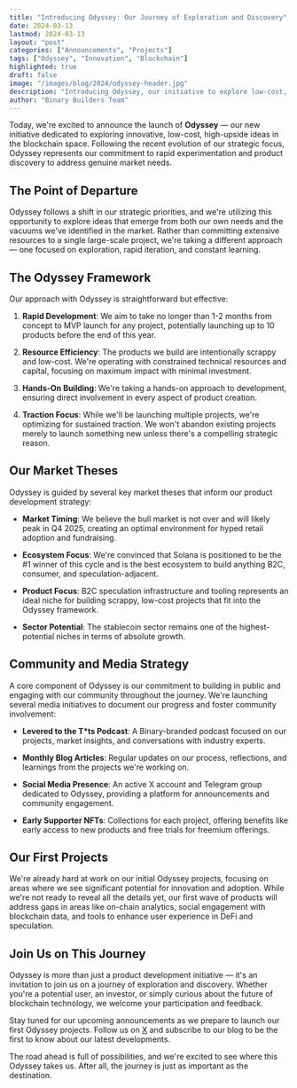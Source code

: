 ```yaml
---
title: "Introducing Odyssey: Our Journey of Exploration and Discovery"
date: 2024-03-13
lastmod: 2024-03-13
layout: "post"
categories: ["Announcements", "Projects"]
tags: ["Odyssey", "Innovation", "Blockchain"]
highlighted: true
draft: false
image: "/images/blog/2024/odyssey-header.jpg"
description: "Introducing Odyssey, our initiative to explore low-cost, high-upside ideas emerging from our own needs and vacuums in the blockchain market."
author: "Binary Builders Team"
---
```


Today, we're excited to announce the launch of **Odyssey** — our new initiative dedicated to exploring innovative, low-cost, high-upside ideas in the blockchain space. Following the recent evolution of our strategic focus, Odyssey represents our commitment to rapid experimentation and product discovery to address genuine market needs.

## The Point of Departure

Odyssey follows a shift in our strategic priorities, and we're utilizing this opportunity to explore ideas that emerge from both our own needs and the vacuums we've identified in the market. Rather than committing extensive resources to a single large-scale project, we're taking a different approach — one focused on exploration, rapid iteration, and constant learning.

## The Odyssey Framework

Our approach with Odyssey is straightforward but effective:

1. **Rapid Development**: We aim to take no longer than 1-2 months from concept to MVP launch for any project, potentially launching up to 10 products before the end of this year.

2. **Resource Efficiency**: The products we build are intentionally scrappy and low-cost. We're operating with constrained technical resources and capital, focusing on maximum impact with minimal investment.

3. **Hands-On Building**: We're taking a hands-on approach to development, ensuring direct involvement in every aspect of product creation.

4. **Traction Focus**: While we'll be launching multiple projects, we're optimizing for sustained traction. We won't abandon existing projects merely to launch something new unless there's a compelling strategic reason.

## Our Market Theses

Odyssey is guided by several key market theses that inform our product development strategy:

- **Market Timing**: We believe the bull market is not over and will likely peak in Q4 2025, creating an optimal environment for hyped retail adoption and fundraising.

- **Ecosystem Focus**: We're convinced that Solana is positioned to be the #1 winner of this cycle and is the best ecosystem to build anything B2C, consumer, and speculation-adjacent.

- **Product Focus**: B2C speculation infrastructure and tooling represents an ideal niche for building scrappy, low-cost projects that fit into the Odyssey framework.

- **Sector Potential**: The stablecoin sector remains one of the highest-potential niches in terms of absolute growth.

## Community and Media Strategy

A core component of Odyssey is our commitment to building in public and engaging with our community throughout the journey. We're launching several media initiatives to document our progress and foster community involvement:

- **Levered to the T*ts Podcast**: A Binary-branded podcast focused on our projects, market insights, and conversations with industry experts.

- **Monthly Blog Articles**: Regular updates on our process, reflections, and learnings from the projects we're working on.

- **Social Media Presence**: An active X account and Telegram group dedicated to Odyssey, providing a platform for announcements and community engagement.

- **Early Supporter NFTs**: Collections for each project, offering benefits like early access to new products and free trials for freemium offerings.

## Our First Projects

We're already hard at work on our initial Odyssey projects, focusing on areas where we see significant potential for innovation and adoption. While we're not ready to reveal all the details yet, our first wave of products will address gaps in areas like on-chain analytics, social engagement with blockchain data, and tools to enhance user experience in DeFi and speculation.

## Join Us on This Journey

Odyssey is more than just a product development initiative — it's an invitation to join us on a journey of exploration and discovery. Whether you're a potential user, an investor, or simply curious about the future of blockchain technology, we welcome your participation and feedback.

Stay tuned for our upcoming announcements as we prepare to launch our first Odyssey projects. Follow us on [X](https://x.com/binary_builders) and subscribe to our blog to be the first to know about our latest developments.

The road ahead is full of possibilities, and we're excited to see where this Odyssey takes us. After all, the journey is just as important as the destination. 